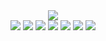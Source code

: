 <div id="header" align="center">
    <img src="img/banner_4096x4096.png" />
</div>

<div id="social" align="center">
    <a href="https://discord.com/users/369209692762931203"><img src="https://img.shields.io/badge/Discord-blue?logo=discord&logoColor=white&style=for-the-badge" /></a>
    <a href="https://matrix.to/#/@osiriz:osiriz.xyz"><img src="https://img.shields.io/badge/Matrix-black?logo=matrix&logoColor=white&style=for-the-badge" /></a>
    <a href="https://gitea.osiriz.xyz/osiriz"><img src="https://img.shields.io/badge/Gitea-green?logo=gitea&logoColor=white&style=for-the-badge" /></a>
    <a href="https://www.reddit.com/user/0x0siriz"><img src="https://img.shields.io/badge/Reddit-orange?logo=reddit&logoColor=white&style=for-the-badge" /></a>
    <a href="https://www.twitch.tv/0xOsiriz"><img src="https://img.shields.io/badge/Twitch-purple?logo=twitch&logoColor=white&style=for-the-badge" /></a>
    <a href="https://twitter.com/0xOsiriz"><img src="https://img.shields.io/badge/Twitter-blue?logo=twitter&logoColor=white&style=for-the-badge" /></a>
    <a href="https://keys.openpgp.org/vks/v1/by-fingerprint/9BC8BD1394C39F9902F0BF27D9C7A7734907530E"><img src="https://img.shields.io/badge/GPG-blue?logo=gnuprivacyguard&logoColor=white&style=for-the-badge" /></a>
</div>

